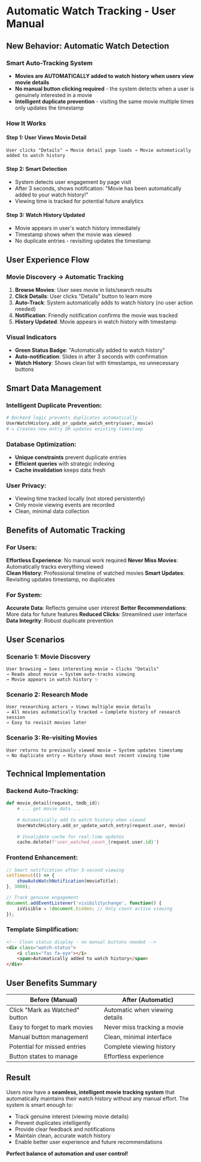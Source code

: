 # Automatic Watch Tracking - User Manual

## <i class="fas fa-robot"></i> **New Behavior: Automatic Watch Detection**

### <i class="fas fa-bolt"></i> **Smart Auto-Tracking System**
- **Movies are AUTOMATICALLY added to watch history when users view movie details**
- **No manual button clicking required** - the system detects when a user is genuinely interested in a movie
- **Intelligent duplicate prevention** - visiting the same movie multiple times only updates the timestamp

### <i class="fas fa-crosshairs"></i> **How It Works**

#### **Step 1: User Views Movie Detail**
```
User clicks "Details" → Movie detail page loads → Movie automatically added to watch history
```

#### **Step 2: Smart Detection**
- System detects user engagement by page visit
- After 3 seconds, shows notification: "Movie has been automatically added to your watch history!"
- Viewing time is tracked for potential future analytics

#### **Step 3: Watch History Updated**
- Movie appears in user's watch history immediately
- Timestamp shows when the movie was viewed
- No duplicate entries - revisiting updates the timestamp

## <i class="fas fa-film"></i> **User Experience Flow**

### **Movie Discovery → Automatic Tracking**
1. **Browse Movies**: User sees movie in lists/search results
2. **Click Details**: User clicks "Details" button to learn more  
3. **Auto-Track**: System automatically adds to watch history (no user action needed)
4. **Notification**: Friendly notification confirms the movie was tracked
5. **History Updated**: Movie appears in watch history with timestamp

### **Visual Indicators**
- **Green Status Badge**: "Automatically added to watch history" 
- **Auto-notification**: Slides in after 3 seconds with confirmation
- **Watch History**: Shows clean list with timestamps, no unnecessary buttons

## <i class="fas fa-shield-alt"></i> **Smart Data Management**

### **Intelligent Duplicate Prevention:**
```python
# Backend logic prevents duplicates automatically
UserWatchHistory.add_or_update_watch_entry(user, movie)
# ↳ Creates new entry OR updates existing timestamp
```

### **Database Optimization:**
- **Unique constraints** prevent duplicate entries
- **Efficient queries** with strategic indexing
- **Cache invalidation** keeps data fresh

### **User Privacy:**
- Viewing time tracked locally (not stored persistently)
- Only movie viewing events are recorded
- Clean, minimal data collection

## <i class="fas fa-chart-bar"></i> **Benefits of Automatic Tracking**

### **For Users:**
<i class="fas fa-check"></i> **Effortless Experience**: No manual work required
<i class="fas fa-check"></i> **Never Miss Movies**: Automatically tracks everything viewed  
<i class="fas fa-check"></i> **Clean History**: Professional timeline of watched movies
<i class="fas fa-check"></i> **Smart Updates**: Revisiting updates timestamp, no duplicates

### **For System:**
<i class="fas fa-check"></i> **Accurate Data**: Reflects genuine user interest
<i class="fas fa-check"></i> **Better Recommendations**: More data for future features
<i class="fas fa-check"></i> **Reduced Clicks**: Streamlined user interface
<i class="fas fa-check"></i> **Data Integrity**: Robust duplicate prevention

## <i class="fas fa-gamepad"></i> **User Scenarios**

### **Scenario 1: Movie Discovery**
```
User browsing → Sees interesting movie → Clicks "Details" 
→ Reads about movie → System auto-tracks viewing
→ Movie appears in watch history ✨
```

### **Scenario 2: Research Mode**  
```
User researching actors → Views multiple movie details
→ All movies automatically tracked → Complete history of research session
→ Easy to revisit movies later
```

### **Scenario 3: Re-visiting Movies**
```
User returns to previously viewed movie → System updates timestamp
→ No duplicate entry → History shows most recent viewing time
```

## <i class="fas fa-cog"></i> **Technical Implementation**

### **Backend Auto-Tracking:**
```python
def movie_detail(request, tmdb_id):
    # ... get movie data ...
    
    # Automatically add to watch history when viewed
    UserWatchHistory.add_or_update_watch_entry(request.user, movie)
    
    # Invalidate cache for real-time updates
    cache.delete(f'user_watched_count_{request.user.id}')
```

### **Frontend Enhancement:**  
```javascript
// Smart notification after 3-second viewing
setTimeout(() => {
    showAutoWatchNotification(movieTitle);
}, 3000);

// Track genuine engagement
document.addEventListener('visibilitychange', function() {
    isVisible = !document.hidden; // Only count active viewing
});
```

### **Template Simplification:**
```html
<!-- Clean status display - no manual buttons needed -->
<div class="watch-status">
    <i class="fas fa-eye"></i>
    <span>Automatically added to watch history</span>
</div>
```

## <i class="fas fa-star"></i> **User Benefits Summary**

| **Before (Manual)** | **After (Automatic)** |
|---|---|
| Click "Mark as Watched" button | Automatic when viewing details |
| Easy to forget to mark movies | Never miss tracking a movie |
| Manual button management | Clean, minimal interface |
| Potential for missed entries | Complete viewing history |
| Button states to manage | Effortless experience |

## <i class="fas fa-rocket"></i> **Result**

Users now have a **seamless, intelligent movie tracking system** that automatically maintains their watch history without any manual effort. The system is smart enough to:

- <i class="fas fa-check"></i> Track genuine interest (viewing movie details)  
- <i class="fas fa-check"></i> Prevent duplicates intelligently
- <i class="fas fa-check"></i> Provide clear feedback and notifications
- <i class="fas fa-check"></i> Maintain clean, accurate watch history  
- <i class="fas fa-check"></i> Enable better user experience and future recommendations

**Perfect balance of automation and user control!** <i class="fas fa-trophy"></i>
